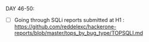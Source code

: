 DAY 46-50:
* [ ] Going through SQLi reports submitted at H1 : https://github.com/reddelexc/hackerone-reports/blob/master/tops_by_bug_type/TOPSQLI.md
